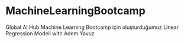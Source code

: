 # MachineLearningBootcamp
Global AI Hub Machine Learning Bootcamp için oluşturduğumuz Linear Regression Modeli with Adem Yavuz
